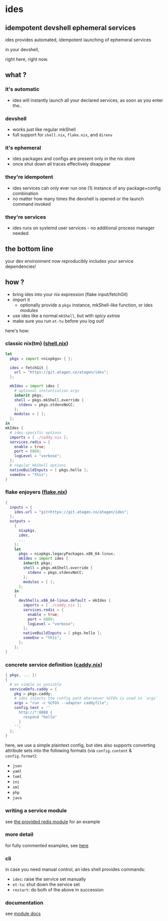 # ides
## idempotent devshell ephemeral services

ides provides automated, idempotent launching of ephemeral services

in your devshell,

right here, right now.


## what ?

### it's automatic
 - ides will instantly launch all your declared services,
   as soon as you enter the..

### devshell
 - works just like regular mkShell
 - full support for `shell.nix`, `flake.nix`, and `direnv`

### it's ephemeral
 - ides packages and configs are present only in the nix store
 - once shut down all traces effectively disappear

### they're idempotent
 - ides services cah only ever run one (1) instance of any package+config combination
 - no matter how many times the devshell is opened or the launch command invoked

### they're services
 - ides runs on systemd user services - no additional process manager needed


## the bottom line
your dev environment now reproducibly includes your service dependencies!


## how ?
- bring ides into your nix expression (flake input/fetchGit)
- import it
  - optionally provide a `pkgs` instance, mkShell-like function, or ides modules
- use ides like a normal `mkShell`, but with *spicy extras*
- make sure you run `et-tu` before you log out!

here's how:

### classic nix(tm) ([shell.nix](example/shell.nix))
```nix
let
  pkgs = import <nixpkgs> { };

  ides = fetchGit {
    url = "https://git.atagen.co/atagen/ides";
  };

  mkIdes = import ides {
    # optional instantiation args
    inherit pkgs;
    shell = pkgs.mkShell.override {
      stdenv = pkgs.stdenvNoCC;
    };
    modules = [ ];
  };
in
mkIdes {
  # ides-specific options
  imports = [ ./caddy.nix ];
  services.redis = {
    enable = true;
    port = 6889;
    logLevel = "verbose";
  };
  # regular mkShell options
  nativeBuildInputs = [ pkgs.hello ];
  someEnv = "this";
}
```

### flake enjoyers ([flake.nix](example/flake.nix))
```nix
{
  inputs = {
    ides.url = "git+https://git.atagen.co/atagen/ides";
  };
  outputs =
    {
      nixpkgs,
      ides,
      ...
    }:
    let
      pkgs = nixpkgs.legacyPackages.x86_64-linux;
      mkIdes = import ides {
        inherit pkgs;
        shell = pkgs.mkShell.override {
          stdenv = pkgs.stdenvNoCC;
        };
        modules = [ ];
      };
    in
    {
      devShells.x86_64-linux.default = mkIdes {
        imports = [ ./caddy.nix ];
        services.redis = {
          enable = true;
          port = 6889;
          logLevel = "verbose";
        };
        nativeBuildInputs = [ pkgs.hello ];
        someEnv = "this";
      };
    };
}
```

### concrete service definition ([caddy.nix](example/caddy.nix))
```nix
{ pkgs, ... }:
{
  # as simple as possible
  serviceDefs.caddy = {
    pkg = pkgs.caddy;
    # ides injects the config path whereever %CFG% is used in `args`
    args = "run -c %CFG% --adapter caddyfile";
    config.text = ''
      http://*:8888 {
      	respond "hello"
      }
    '';
  };
}
```
here, we use a simple plaintext config, but ides also supports converting
attribute sets into the following formats (via `config.content` & `config.format`):
- `json`
- `yaml`
- `toml`
- `ini`
- `xml`
- `php`
- `java`

### writing a service module
see [the provided redis module](modules/redis.nix) for an example

### more detail
for fully commented examples, see [here](example)

### cli
in case you need manual control, an ides shell provides commands:
- `ides`: raise the service set manually
- `et-tu`: shut down the service set
- `restart`: do both of the above in succession

### documentation
see [module docs](docs.md)

